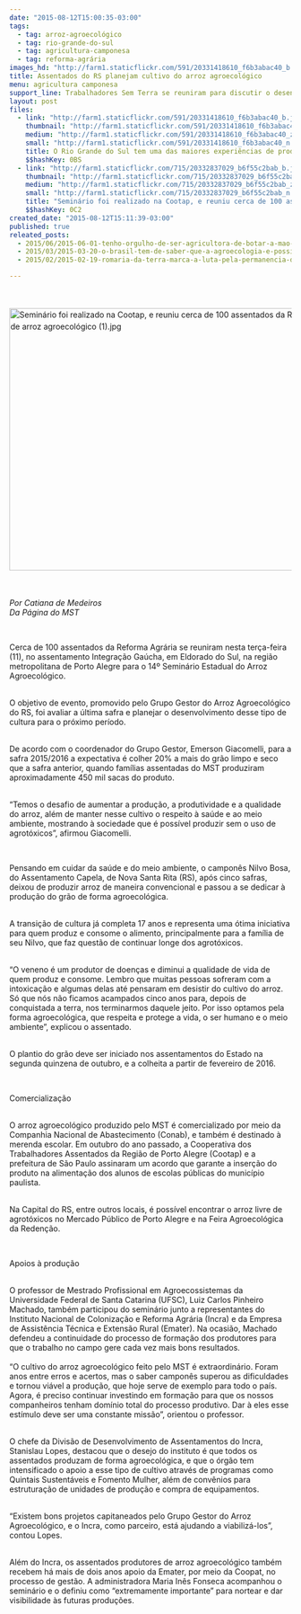 ```yaml
---
date: "2015-08-12T15:00:35-03:00"
tags:
  - tag: arroz-agroecológico
  - tag: rio-grande-do-sul
  - tag: agricultura-camponesa
  - tag: reforma-agrária
images_hd: "http://farm1.staticflickr.com/591/20331418610_f6b3abac40_b.jpg"
title: Assentados do RS planejam cultivo do arroz agroecológico
menu: agricultura camponesa
support_line: Trabalhadores Sem Terra se reuniram para discutir o desenvolvimento das próximas safras.
layout: post
files:
  - link: "http://farm1.staticflickr.com/591/20331418610_f6b3abac40_b.jpg"
    thumbnail: "http://farm1.staticflickr.com/591/20331418610_f6b3abac40_t.jpg"
    medium: "http://farm1.staticflickr.com/591/20331418610_f6b3abac40_z.jpg"
    small: "http://farm1.staticflickr.com/591/20331418610_f6b3abac40_n.jpg"
    title: O Rio Grande do Sul tem uma das maiores experiências de produção de arroz agroecológico do Brasil (1).jpg
    $$hashKey: 0BS
  - link: "http://farm1.staticflickr.com/715/20332837029_b6f55c2bab_b.jpg"
    thumbnail: "http://farm1.staticflickr.com/715/20332837029_b6f55c2bab_t.jpg"
    medium: "http://farm1.staticflickr.com/715/20332837029_b6f55c2bab_z.jpg"
    small: "http://farm1.staticflickr.com/715/20332837029_b6f55c2bab_n.jpg"
    title: "Seminário foi realizado na Cootap, e reuniu cerca de 100 assentados da Reforma Agrária, produtores de arroz agroecológico (1).jpg"
    $$hashKey: 0C2
created_date: "2015-08-12T15:11:39-03:00"
published: true
releated_posts:
  - 2015/06/2015-06-01-tenho-orgulho-de-ser-agricultora-de-botar-a-mao-na-terra-de-ter-minhas-maos-calejadas.md
  - 2015/03/2015-03-20-o-brasil-tem-de-saber-que-a-agroecologia-e-possivel-afirma-dilma-rousseff.md
  - 2015/02/2015-02-19-romaria-da-terra-marca-a-luta-pela-permanencia-dos-jovens-no-campo.md

---
```

<p style="line-height: 20.7999992370605px;">&nbsp;</p>

<p style="line-height: 20.7999992370605px;"><img alt="Seminário foi realizado na Cootap, e reuniu cerca de 100 assentados da Reforma Agrária, produtores de arroz agroecológico (1).jpg" height="467" src="http://farm1.staticflickr.com/715/20332837029_b6f55c2bab_b.jpg" width="700" /></p>

<p style="line-height: 20.7999992370605px;">&nbsp;</p>

<p><em>Por Catiana de Medeiros<br />
Da P&aacute;gina do MST</em></p>

<p>&nbsp;</p>

<p>Cerca de&nbsp;100 assentados da Reforma Agr&aacute;ria se reuniram nesta ter&ccedil;a-feira (11), no assentamento Integra&ccedil;&atilde;o Ga&uacute;cha, em&nbsp;Eldorado do Sul, na regi&atilde;o metropolitana de Porto Alegre&nbsp;para&nbsp;o 14&ordm; Semin&aacute;rio Estadual do Arroz Agroecol&oacute;gico.</p>

<p><br />
O objetivo de evento, promovido pelo Grupo Gestor do Arroz Agroecol&oacute;gico do RS, foi avaliar a &uacute;ltima safra e planejar o desenvolvimento desse tipo de cultura para o pr&oacute;ximo per&iacute;odo.</p>

<p><br />
De acordo com o coordenador do Grupo Gestor, Emerson Giacomelli, para a safra 2015/2016 a expectativa &eacute; colher 20% a mais do gr&atilde;o limpo e seco que a safra anterior, quando fam&iacute;lias assentadas do MST produziram aproximadamente 450 mil sacas do produto.</p>

<p><br />
&ldquo;Temos o desafio de aumentar a produ&ccedil;&atilde;o, a produtividade e a qualidade do arroz, al&eacute;m de manter nesse cultivo o respeito &agrave; sa&uacute;de e ao meio ambiente, mostrando &agrave; sociedade que &eacute; poss&iacute;vel produzir sem o uso de agrot&oacute;xicos&rdquo;, afirmou Giacomelli.</p>

<p>&nbsp;</p>

<p>Pensando em cuidar da sa&uacute;de e do meio ambiente, o campon&ecirc;s Nilvo Bosa, do Assentamento Capela, de Nova Santa Rita (RS), ap&oacute;s cinco safras, deixou de produzir arroz de maneira convencional e passou a se dedicar &agrave; produ&ccedil;&atilde;o do gr&atilde;o de forma agroecol&oacute;gica.</p>

<p><br />
A transi&ccedil;&atilde;o de cultura j&aacute; completa 17 anos e representa uma &oacute;tima iniciativa para quem produz e consome o alimento, principalmente para a&nbsp;fam&iacute;lia de seu Nilvo, que faz quest&atilde;o de continuar longe dos agrot&oacute;xicos.</p>

<p><br />
&ldquo;O veneno &eacute; um produtor de doen&ccedil;as e diminui a qualidade de vida de quem produz e consome. Lembro que muitas pessoas sofreram com a intoxica&ccedil;&atilde;o e algumas delas at&eacute; pensaram em desistir do cultivo do arroz. S&oacute; que n&oacute;s n&atilde;o ficamos acampados cinco anos para, depois de conquistada a terra, nos terminarmos daquele jeito. Por isso optamos pela forma agroecol&oacute;gica, que respeita e protege a vida, o ser humano e o meio ambiente&rdquo;, explicou o assentado.</p>

<p><br />
O plantio do gr&atilde;o deve ser iniciado nos assentamentos do Estado na segunda quinzena de outubro, e a colheita a partir de fevereiro de 2016.</p>

<p>&nbsp;</p>

<p>Comercializa&ccedil;&atilde;o</p>

<p><br />
O arroz agroecol&oacute;gico produzido pelo MST &eacute; comercializado por meio da Companhia Nacional de Abastecimento (Conab), e tamb&eacute;m &eacute; destinado &agrave; merenda escolar. Em outubro do ano passado, a Cooperativa dos Trabalhadores Assentados da Regi&atilde;o de Porto Alegre (Cootap) e a prefeitura de S&atilde;o Paulo assinaram um acordo que garante a inser&ccedil;&atilde;o do produto na alimenta&ccedil;&atilde;o dos alunos de escolas p&uacute;blicas do munic&iacute;pio paulista.</p>

<p><br />
Na Capital do RS, entre outros locais, &eacute; poss&iacute;vel encontrar o arroz livre de agrot&oacute;xicos no Mercado P&uacute;blico de Porto Alegre e na Feira Agroecol&oacute;gica da Reden&ccedil;&atilde;o.</p>

<p>&nbsp;</p>

<p>Apoios &agrave; produ&ccedil;&atilde;o</p>

<p><br />
O professor de Mestrado Profissional em Agroecossistemas da Universidade Federal de Santa Catarina (UFSC), Luiz Carlos Pinheiro Machado, tamb&eacute;m participou do semin&aacute;rio junto a representantes do Instituto Nacional de Coloniza&ccedil;&atilde;o e Reforma Agr&aacute;ria (Incra) e da Empresa de Assist&ecirc;ncia T&eacute;cnica e Extens&atilde;o Rural (Emater). Na ocasi&atilde;o, Machado defendeu a continuidade do processo de forma&ccedil;&atilde;o dos produtores para que o trabalho no campo gere cada vez mais bons resultados.<br />
<br />
&ldquo;O cultivo do arroz agroecol&oacute;gico feito pelo MST &eacute; extraordin&aacute;rio. Foram anos entre erros e acertos, mas o saber campon&ecirc;s superou as dificuldades e tornou vi&aacute;vel a produ&ccedil;&atilde;o, que hoje serve de exemplo para todo o pa&iacute;s. Agora, &eacute; preciso continuar investindo em forma&ccedil;&atilde;o para que os nossos companheiros tenham dom&iacute;nio total do processo produtivo. Dar &agrave; eles esse est&iacute;mulo deve ser uma constante miss&atilde;o&rdquo;, orientou o professor.</p>

<p><br />
O chefe da Divis&atilde;o de Desenvolvimento de Assentamentos do Incra, Stanislau Lopes, destacou que o desejo do instituto &eacute; que todos os assentados produzam de forma agroecol&oacute;gica, e que o &oacute;rg&atilde;o tem intensificado o apoio a esse tipo de cultivo atrav&eacute;s de programas como Quintais Sustent&aacute;veis e Fomento Mulher, al&eacute;m de conv&ecirc;nios para estrutura&ccedil;&atilde;o de unidades de produ&ccedil;&atilde;o e compra de equipamentos.</p>

<p><br />
&ldquo;Existem bons projetos capitaneados pelo Grupo Gestor do Arroz Agroecol&oacute;gico, e o Incra, como parceiro, est&aacute; ajudando a viabiliz&aacute;-los&rdquo;, contou Lopes.</p>

<p><br />
Al&eacute;m do Incra, os assentados produtores de arroz agroecol&oacute;gico tamb&eacute;m recebem h&aacute; mais de dois anos apoio da Emater, por meio da Coopat, no processo de gest&atilde;o. A administradora Maria In&ecirc;s Fonseca acompanhou o semin&aacute;rio e o definiu como &ldquo;extremamente importante&rdquo; para nortear e dar visibilidade &agrave;s futuras produ&ccedil;&otilde;es.</p>
